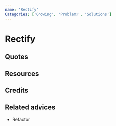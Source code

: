 ```yaml
---
name: 'Rectify'
Categories: ['Growing', 'Problems', 'Solutions']
---
```

# Rectify

## Quotes

## Resources

## Credits

## Related advices

- Refactor
